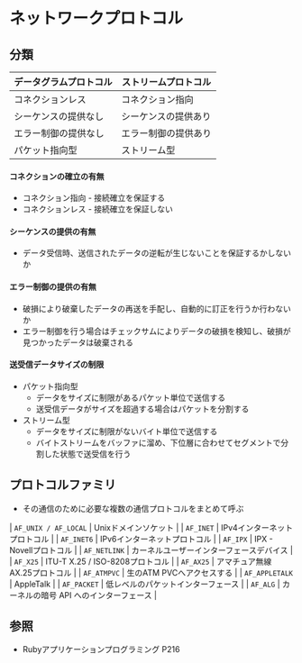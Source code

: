 # ネットワークプロトコル
## 分類

| データグラムプロトコル | ストリームプロトコル |
| -                      | -                    |
| コネクションレス       | コネクション指向     |
| シーケンスの提供なし   | シーケンスの提供あり |
| エラー制御の提供なし   | エラー制御の提供あり |
| パケット指向型         | ストリーム型         |

#### コネクションの確立の有無
- コネクション指向 - 接続確立を保証する
- コネクションレス - 接続確立を保証しない

#### シーケンスの提供の有無
  - データ受信時、送信されたデータの逆転が生じないことを保証するかしないか

#### エラー制御の提供の有無
- 破損により破棄したデータの再送を手配し、自動的に訂正を行うか行わないか
- エラー制御を行う場合はチェックサムによりデータの破損を検知し、破損が見つかったデータは破棄される

#### 送受信データサイズの制限
- パケット指向型
  - データをサイズに制限があるパケット単位で送信する
  - 送受信データがサイズを超過する場合はパケットを分割する
- ストリーム型
  - データをサイズに制限がないバイト単位で送信する
  - バイトストリームをバッファに溜め、下位層に合わせてセグメントで分割した状態で送受信を行う

## プロトコルファミリ
- その通信のために必要な複数の通信プロトコルをまとめて呼ぶ

| `AF_UNIX / AF_LOCAL` | Unixドメインソケット                     |
| `AF_INET`            | IPv4インターネットプロトコル             |
| `AF_INET6`           | IPv6インターネットプロトコル             |
| `AF_IPX`             | IPX - Novellプロトコル                   |
| `AF_NETLINK`         | カーネルユーザーインターフェースデバイス |
| `AF_X25`             | ITU-T X.25 / ISO-8208プロトコル          |
| `AF_AX25`            | アマチュア無線AX.25プロトコル            |
| `AF_ATMPVC`          | 生のATM PVCへアクセスする                |
| `AF_APPLETALK`       | AppleTalk                                |
| `AF_PACKET`          | 低レベルのパケットインターフェース       |
| `AF_ALG`             | カーネルの暗号 API へのインターフェース  |

## 参照
- Rubyアプリケーションプログラミング P216
